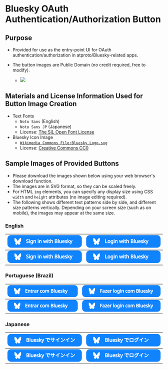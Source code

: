 # Bluesky OAuth Authentication/Authorization Button

## Purpose

- Provided for use as the entry-point UI for OAuth authentication/authorization in atproto/Bluesky-related apps.

- The button images are Public Domain (no credit required, free to modify).
  - <img src="https://verpa.us-west.host.bsky.network/xrpc/com.atproto.sync.getBlob?did=did%3Aplc%3Alfjssqqi6somnb7vhup2jm5w&cid=bafkreicfa7f7km2y2baufo64sp4xxx45fmmfuagtff6shiwnlpp2v2usce" />

## Materials and License Information Used for Button Image Creation

- Text Fonts
  - `Noto Sans` (English)
  - `Noto Sans JP` (Japanese)
  - License: [The SIL Open Font License](https://openfontlicense.org/)
- Bluesky Icon Image
  - [`Wikimedia Commons File:Bluesky_Logo.svg`](https://commons.wikimedia.org/wiki/File:Bluesky_Logo.svg)
  - License: [Creative Commons CC0](https://creativecommons.org/publicdomain/zero/1.0/)

## Sample Images of Provided Buttons

- Please download the images shown below using your web browser's download function.
- The images are in SVG format, so they can be scaled freely.
- For HTML `img` elements, you can specify any display size using CSS `width` and `height` attributes (no image editing required).
- The following shows different text patterns side by side, and different size patterns vertically. Depending on your screen size (such as on mobile), the images may appear at the same size.

### English

| <img src="https://raw.githubusercontent.com/bills-appworks/bsky-misc/refs/heads/main/OAuth-button/public/Sign-in-with-Bluesky-en.svg" /> | <img src="https://raw.githubusercontent.com/bills-appworks/bsky-misc/refs/heads/main/OAuth-button/public/Login-with-Bluesky-en.svg" /> |
| --- | --- |
| <img src="https://raw.githubusercontent.com/bills-appworks/bsky-misc/refs/heads/main/OAuth-button/public/Sign-in-with-Bluesky-en.svg" width="270" /> | <img src="https://raw.githubusercontent.com/bills-appworks/bsky-misc/refs/heads/main/OAuth-button/public/Login-with-Bluesky-en.svg" width="270" /> |

### Portuguese (Brazil)

| <img src="https://raw.githubusercontent.com/bills-appworks/bsky-misc/refs/heads/main/OAuth-button/public/Entrar-com-Bluesky-pt-BR.svg" /> | <img src="https://raw.githubusercontent.com/bills-appworks/bsky-misc/refs/heads/main/OAuth-button/public/Fazer-login-com-Bluesky-pt-BR.svg" /> |
| --- | --- |
| <img src="https://raw.githubusercontent.com/bills-appworks/bsky-misc/refs/heads/main/OAuth-button/public/Entrar-com-Bluesky-pt-BR.svg" width="300" /> | <img src="https://raw.githubusercontent.com/bills-appworks/bsky-misc/refs/heads/main/OAuth-button/public/Fazer-login-com-Bluesky-pt-BR.svg" width="270" /> |

### Japanese

| <img src="https://raw.githubusercontent.com/bills-appworks/bsky-misc/refs/heads/main/OAuth-button/public/Sign-in-with-Bluesky-ja.svg" /> | <img src="https://raw.githubusercontent.com/bills-appworks/bsky-misc/refs/heads/main/OAuth-button/public/Login-with-Bluesky-ja.svg" /> |
| --- | --- |
| <img src="https://raw.githubusercontent.com/bills-appworks/bsky-misc/refs/heads/main/OAuth-button/public/Sign-in-with-Bluesky-ja.svg" width="270" /> | <img src="https://raw.githubusercontent.com/bills-appworks/bsky-misc/refs/heads/main/OAuth-button/public/Login-with-Bluesky-ja.svg" width="270" /> |

